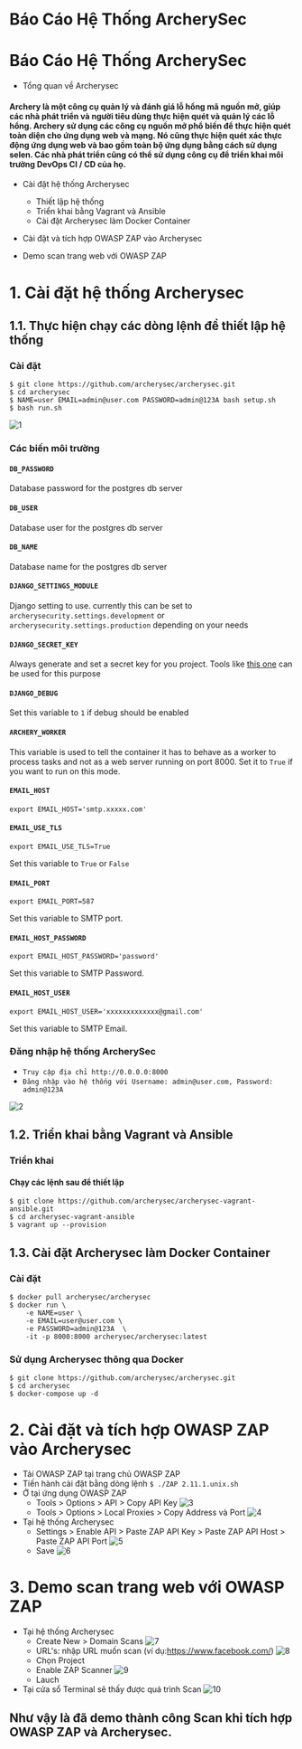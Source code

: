 # Báo Cáo Hệ Thống ArcherySec
Báo Cáo Hệ Thống ArcherySec
==============

- Tổng quan về Archerysec
#### Archery là một công cụ quản lý và đánh giá lỗ hổng mã nguồn mở, giúp các nhà phát triển và người tiêu dùng thực hiện quét và quản lý các lỗ hổng. Archery sử dụng các công cụ nguồn mở phổ biến để thực hiện quét toàn diện cho ứng dụng web và mạng. Nó cũng thực hiện quét xác thực động ứng dụng web và bao gồm toàn bộ ứng dụng bằng cách sử dụng selen. Các nhà phát triển cũng có thể sử dụng công cụ để triển khai môi trường DevOps CI / CD của họ.

- Cài đặt hệ thống Archerysec
  - Thiết lập hệ thống
  - Triển khai bằng Vagrant và Ansible
  - Cài đặt Archerysec làm Docker Container

- Cài đặt và tích hợp OWASP ZAP vào Archerysec
- Demo scan trang web với OWASP ZAP

# 1. Cài đặt hệ thống Archerysec
## 1.1. Thực hiện chạy các dòng lệnh để thiết lập hệ thống
### Cài đặt
```
$ git clone https://github.com/archerysec/archerysec.git
$ cd archerysec
$ NAME=user EMAIL=admin@user.com PASSWORD=admin@123A bash setup.sh
$ bash run.sh
```
![1](https://user-images.githubusercontent.com/102846135/161702643-cde89e0b-c2fc-421a-a345-a5f1ecd24e6a.jpg)

### Các biến môi trường
#### `DB_PASSWORD` <!-- omit in toc -->

Database password for the postgres db server

#### `DB_USER` <!-- omit in toc -->

Database user for the postgres db server

#### `DB_NAME` <!-- omit in toc -->

Database name for the postgres db server

#### `DJANGO_SETTINGS_MODULE` <!-- omit in toc -->

Django setting to use. currently this can be set to `archerysecurity.settings.development` or `archerysecurity.settings.production` depending on your needs

#### `DJANGO_SECRET_KEY` <!-- omit in toc -->

Always generate and set a secret key for you project. Tools like [this one](https://www.miniwebtool.com/django-secret-key-generator/) can be used for this purpose

#### `DJANGO_DEBUG` <!-- omit in toc -->

Set this variable to `1` if debug should be enabled

#### `ARCHERY_WORKER` <!-- omit in toc -->

This variable is used to tell the container it has to behave as a worker to process tasks
and not as a web server running on port 8000. Set it to `True` if you want to run on
this mode.

#### `EMAIL_HOST`

`export EMAIL_HOST='smtp.xxxxx.com'`

#### `EMAIL_USE_TLS`

`export EMAIL_USE_TLS=True`

Set this variable to `True` or `False`

#### `EMAIL_PORT`

`export EMAIL_PORT=587`

Set this variable to SMTP port.

#### `EMAIL_HOST_PASSWORD`

`export EMAIL_HOST_PASSWORD='password'`

Set this variable to SMTP Password.

#### `EMAIL_HOST_USER`

`export EMAIL_HOST_USER='xxxxxxxxxxxxx@gmail.com'`

Set this variable to SMTP Email.

### Đăng nhập hệ thống ArcherySec
- `Truy cập địa chỉ http://0.0.0.0:8000`
- `Đăng nhập vào hệ thống với Username: admin@user.com, Password: admin@123A`

![2](https://user-images.githubusercontent.com/102846135/161702891-837feb9d-5949-4263-be2a-d7987987de6f.jpg)

## 1.2. Triển khai bằng Vagrant và Ansible
### Triển khai
#### Chạy các lệnh sau để thiết lập
```
$ git clone https://github.com/archerysec/archerysec-vagrant-ansible.git
$ cd archerysec-vagrant-ansible
$ vagrant up --provision
```

## 1.3. Cài đặt Archerysec làm Docker Container
### Cài đặt
```
$ docker pull archerysec/archerysec
$ docker run \
    -e NAME=user \
    -e EMAIL=user@user.com \
    -e PASSWORD=admin@123A  \
    -it -p 8000:8000 archerysec/archerysec:latest
```
### Sử dụng Archerysec thông qua Docker
```
$ git clone https://github.com/archerysec/archerysec.git
$ cd archerysec
$ docker-compose up -d
``` 

# 2. Cài đặt và tích hợp OWASP ZAP vào Archerysec
- Tải OWASP ZAP tại trang chủ OWASP ZAP
- Tiến hành cài đặt bằng dòng lệnh
`$ ./ZAP 2.11.1.unix.sh`
- Ở tại ứng dụng OWASP ZAP
  - Tools > Options > API > Copy API Key
  ![3](https://user-images.githubusercontent.com/102846135/161702905-2e125ada-19e4-4e9e-b05e-304b7b59709e.jpg)
  - Tools > Options > Local Proxies > Copy Address và Port
  ![4](https://user-images.githubusercontent.com/102846135/161702935-21cfe74f-55d9-4089-8831-e5c5a5b3ae13.jpg)
- Tại hệ thống Archerysec
  - Settings > Enable API > Paste ZAP API Key > Paste ZAP API Host > Paste ZAP API Port
  ![5](https://user-images.githubusercontent.com/102846135/161702941-8bf821e7-147f-46af-ad33-670557527cc6.jpg)
  - Save
  ![6](https://user-images.githubusercontent.com/102846135/161702942-5c1ec544-963d-4b18-815a-e5828cd57365.jpg)
 # 3. Demo scan trang web với OWASP ZAP
 - Tại hệ thống Archerysec 
   - Create New > Domain Scans
   ![7](https://user-images.githubusercontent.com/102846135/161702945-876d6417-7f22-48dd-8343-e9db06c75758.jpg)
   - URL's: nhập URL muốn scan (ví dụ:https://www.facebook.com/)
   ![8](https://user-images.githubusercontent.com/102846135/161702951-99d73b46-20a4-4543-ac14-ae0305e32252.jpg)
   - Chọn Project
   - Enable ZAP Scanner
   ![9](https://user-images.githubusercontent.com/102846135/161702955-d6198ca4-7f10-49ef-9e28-cd8ab3cc895c.jpg)
   - Lauch
 - Tại cửa sổ Terminal sẽ thấy được quá trình Scan
 ![10](https://user-images.githubusercontent.com/102846135/161702959-312cf4b4-fa44-4bf0-aa1a-96dec2789cf3.jpg)
## Như vậy là đã demo thành công Scan khi tích hợp OWASP ZAP và Archerysec.
